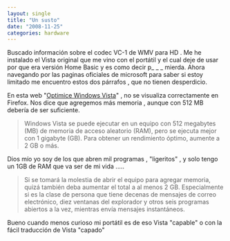 ```yaml
---
layout: single
title: "Un susto"
date: "2008-11-25"
categories: hardware
---
```


Buscado información sobre el codec VC-1 de WMV para HD . Me he instalado el Vista original que me vino con el portátil y el cual deje de usar por que era versión Home Basic y es como decir p\_ \_ \_ mierda. Ahora navegando por las paginas oficiales de microsoft para saber si estoy limitado me encuentro estos dos párrafos , que no tienen desperdicio.

En esta web "[Optimice Windows Vista](https://windowshelp.microsoft.com/Windows/es-ES/help/83ec0ffe-ee04-4d53-8b87-25d1f05c954e3082.mspx#section_8)" , no se visualiza correctamente en Firefox. Nos dice que agregemos más memoria , aunque con 512 MB debería de ser suficiente.

> Windows Vista se puede ejecutar en un equipo con 512 megabytes (MB) de memoria de acceso aleatorio (RAM), pero se ejecuta mejor con 1 gigabyte (GB). Para obtener un rendimiento óptimo, aumente a 2 GB o más.

Dios mío yo soy de los que abren mil programas , "ligeritos" , y solo tengo un 1GB de RAM que va ser de mi vida .....

> Si se tomará la molestia de abrir el equipo para agregar memoria, quizá también deba aumentar el total a al menos 2 GB. Especialmente si es la clase de persona que tiene decenas de mensajes de correo electrónico, diez ventanas del explorador y otros seis programas abiertos a la vez, mientras envía mensajes instantáneos.

Bueno cuando menos curioso mi portátil es de eso Vista "capable" o con la fácil traducción de Vista "capado"
